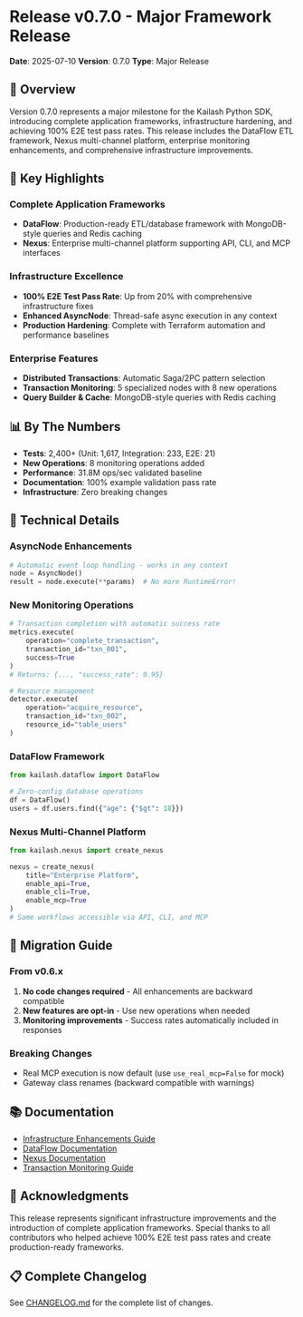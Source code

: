 # Release v0.7.0 - Major Framework Release

**Date**: 2025-07-10
**Version**: 0.7.0
**Type**: Major Release

## 🎉 Overview

Version 0.7.0 represents a major milestone for the Kailash Python SDK, introducing complete application frameworks, infrastructure hardening, and achieving 100% E2E test pass rates. This release includes the DataFlow ETL framework, Nexus multi-channel platform, enterprise monitoring enhancements, and comprehensive infrastructure improvements.

## 🚀 Key Highlights

### Complete Application Frameworks
- **DataFlow**: Production-ready ETL/database framework with MongoDB-style queries and Redis caching
- **Nexus**: Enterprise multi-channel platform supporting API, CLI, and MCP interfaces

### Infrastructure Excellence
- **100% E2E Test Pass Rate**: Up from 20% with comprehensive infrastructure fixes
- **Enhanced AsyncNode**: Thread-safe async execution in any context
- **Production Hardening**: Complete with Terraform automation and performance baselines

### Enterprise Features
- **Distributed Transactions**: Automatic Saga/2PC pattern selection
- **Transaction Monitoring**: 5 specialized nodes with 8 new operations
- **Query Builder & Cache**: MongoDB-style queries with Redis caching

## 📊 By The Numbers

- **Tests**: 2,400+ (Unit: 1,617, Integration: 233, E2E: 21)
- **New Operations**: 8 monitoring operations added
- **Performance**: 31.8M ops/sec validated baseline
- **Documentation**: 100% example validation pass rate
- **Infrastructure**: Zero breaking changes

## 🔧 Technical Details

### AsyncNode Enhancements
```python
# Automatic event loop handling - works in any context
node = AsyncNode()
result = node.execute(**params)  # No more RuntimeError!
```

### New Monitoring Operations
```python
# Transaction completion with automatic success rate
metrics.execute(
    operation="complete_transaction",
    transaction_id="txn_001",
    success=True
)
# Returns: {..., "success_rate": 0.95}

# Resource management
detector.execute(
    operation="acquire_resource",
    transaction_id="txn_002",
    resource_id="table_users"
)
```

### DataFlow Framework
```python
from kailash.dataflow import DataFlow

# Zero-config database operations
df = DataFlow()
users = df.users.find({"age": {"$gt": 18}})
```

### Nexus Multi-Channel Platform
```python
from kailash.nexus import create_nexus

nexus = create_nexus(
    title="Enterprise Platform",
    enable_api=True,
    enable_cli=True,
    enable_mcp=True
)
# Same workflows accessible via API, CLI, and MCP
```

## 🔄 Migration Guide

### From v0.6.x
1. **No code changes required** - All enhancements are backward compatible
2. **New features are opt-in** - Use new operations when needed
3. **Monitoring improvements** - Success rates automatically included in responses

### Breaking Changes
- Real MCP execution is now default (use `use_real_mcp=False` for mock)
- Gateway class renames (backward compatible with warnings)

## 📚 Documentation

- [Infrastructure Enhancements Guide](../../sdk-users/migration-guides/version-specific/v0.6.6-infrastructure-enhancements.md)
- [DataFlow Documentation](../../apps/kailash-dataflow/README.md)
- [Nexus Documentation](../../apps/kailash-nexus/README.md)
- [Transaction Monitoring Guide](../../sdk-users/cheatsheet/048-transaction-monitoring.md)

## 🙏 Acknowledgments

This release represents significant infrastructure improvements and the introduction of complete application frameworks. Special thanks to all contributors who helped achieve 100% E2E test pass rates and create production-ready frameworks.

## 📋 Complete Changelog

See [CHANGELOG.md](../../CHANGELOG.md) for the complete list of changes.
